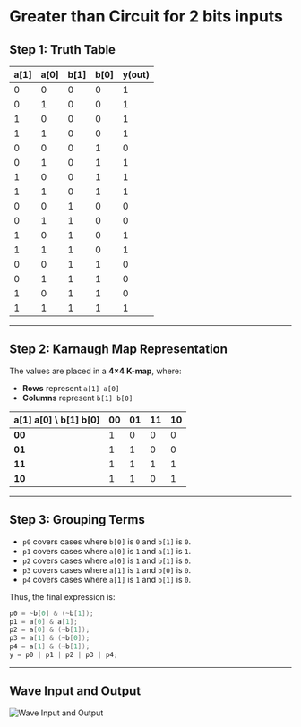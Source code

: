 # Greater than Circuit for 2 bits inputs

## Step 1: Truth Table

| a[1] | a[0] | b[1] | b[0] | y(out) |
|------|------|------|------|--------|
|  0   |  0   |  0   |  0   |   1    |
|  0   |  1   |  0   |  0   |   1    |
|  1   |  0   |  0   |  0   |   1    |
|  1   |  1   |  0   |  0   |   1    |
|  0   |  0   |  0   |  1   |   0    |
|  0   |  1   |  0   |  1   |   1    |
|  1   |  0   |  0   |  1   |   1    |
|  1   |  1   |  0   |  1   |   1    |
|  0   |  0   |  1   |  0   |   0    |
|  0   |  1   |  1   |  0   |   0    |
|  1   |  0   |  1   |  0   |   1    |
|  1   |  1   |  1   |  0   |   1    |
|  0   |  0   |  1   |  1   |   0    |
|  0   |  1   |  1   |  1   |   0    |
|  1   |  0   |  1   |  1   |   0    |
|  1   |  1   |  1   |  1   |   1    |

---

## Step 2: Karnaugh Map Representation

The values are placed in a **4×4 K-map**, where:

- **Rows** represent `a[1] a[0]`
- **Columns** represent `b[1] b[0]`

| a[1] a[0] \ b[1] b[0] | 00  | 01  | 11  | 10  |
|------------------------|-----|-----|-----|-----|
| **00**                |  1  |  0  |  0  |  0  |
| **01**                |  1  |  1  |  0  |  0  |
| **11**                |  1  |  1  |  1  |  1  |
| **10**                |  1  |  1  |  0  |  1  |

---

## Step 3: Grouping Terms

- `p0` covers cases where `b[0]` is `0` and `b[1]` is `0`.
- `p1` covers cases where `a[0]` is `1` and `a[1]` is `1`.
- `p2` covers cases where `a[0]` is `1` and `b[1]` is `0`.
- `p3` covers cases where `a[1]` is `1` and `b[0]` is `0`.
- `p4` covers cases where `a[1]` is `1` and `b[1]` is `0`.

Thus, the final expression is:

```verilog
p0 = ~b[0] & (~b[1]);
p1 = a[0] & a[1];
p2 = a[0] & (~b[1]);
p3 = a[1] & (~b[0]);
p4 = a[1] & (~b[1]);
y = p0 | p1 | p2 | p3 | p4;
```
---

## Wave Input and Output

![Wave Input and Output](wave_2bit.png)